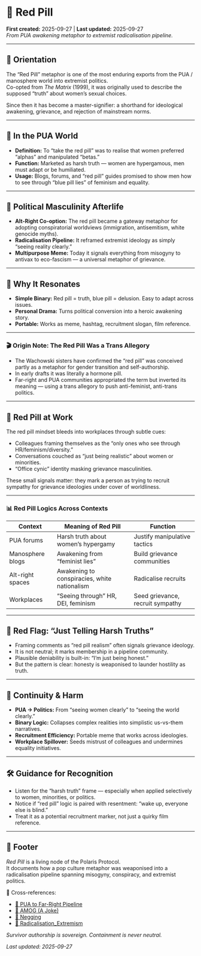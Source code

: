 # 💊 Red Pill  
**First created:** 2025-09-27 | **Last updated:** 2025-09-27  
*From PUA awakening metaphor to extremist radicalisation pipeline.*  

---

## 🧭 Orientation  
The “Red Pill” metaphor is one of the most enduring exports from the PUA / manosphere world into extremist politics.  
Co-opted from *The Matrix* (1999), it was originally used to describe the supposed “truth” about women’s sexual choices.  

Since then it has become a master-signifier: a shorthand for ideological awakening, grievance, and rejection of mainstream norms.  

---

## 🔑 In the PUA World  
- **Definition:** To “take the red pill” was to realise that women preferred “alphas” and manipulated “betas.”  
- **Function:** Marketed as harsh truth — women are hypergamous, men must adapt or be humiliated.  
- **Usage:** Blogs, forums, and “red pill” guides promised to show men how to see through “blue pill lies” of feminism and equality.  

---

## 🪬 Political Masculinity Afterlife  
- **Alt-Right Co-option:** The red pill became a gateway metaphor for adopting conspiratorial worldviews (immigration, antisemitism, white genocide myths).  
- **Radicalisation Pipeline:** It reframed extremist ideology as simply “seeing reality clearly.”  
- **Multipurpose Meme:** Today it signals everything from misogyny to antivax to eco-fascism — a universal metaphor of grievance.  

---

## 🧪 Why It Resonates  
- **Simple Binary:** Red pill = truth, blue pill = delusion. Easy to adapt across issues.  
- **Personal Drama:** Turns political conversion into a heroic awakening story.  
- **Portable:** Works as meme, hashtag, recruitment slogan, film reference.  

---

### 🎬 Origin Note: The Red Pill Was a Trans Allegory  
- The Wachowski sisters have confirmed the “red pill” was conceived partly as a metaphor for gender transition and self-authorship.  
- In early drafts it was literally a hormone pill.  
- Far-right and PUA communities appropriated the term but inverted its meaning — using a trans allegory to push anti-feminist, anti-trans politics.  

---

## 🏢 Red Pill at Work  
The red pill mindset bleeds into workplaces through subtle cues:  
- Colleagues framing themselves as the “only ones who see through HR/feminism/diversity.”  
- Conversations couched as “just being realistic” about women or minorities.  
- “Office cynic” identity masking grievance masculinities.  

These small signals matter: they mark a person as trying to recruit sympathy for grievance ideologies under cover of worldliness.  

---

### 📊 Red Pill Logics Across Contexts  

| **Context**       | **Meaning of Red Pill** | **Function**                          |  
|--------------------|-------------------------|---------------------------------------|  
| PUA forums        | Harsh truth about women’s hypergamy | Justify manipulative tactics |  
| Manosphere blogs  | Awakening from “feminist lies” | Build grievance communities |  
| Alt-right spaces  | Awakening to conspiracies, white nationalism | Radicalise recruits |  
| Workplaces        | “Seeing through” HR, DEI, feminism | Seed grievance, recruit sympathy |  

---

## 🚩 Red Flag: “Just Telling Harsh Truths”  
- Framing comments as “red pill realism” often signals grievance ideology.  
- It is not neutral; it marks membership in a pipeline community.  
- Plausible deniability is built-in: “I’m just being honest.”  
- But the pattern is clear: honesty is weaponised to launder hostility as truth.  

---

## 🧩 Continuity & Harm  
- **PUA → Politics:** From “seeing women clearly” to “seeing the world clearly.”  
- **Binary Logic:** Collapses complex realities into simplistic us-vs-them narratives.  
- **Recruitment Efficiency:** Portable meme that works across ideologies.  
- **Workplace Spillover:** Seeds mistrust of colleagues and undermines equality initiatives.  

---

## 🛠️ Guidance for Recognition  
- Listen for the “harsh truth” frame — especially when applied selectively to women, minorities, or politics.  
- Notice if “red pill” logic is paired with resentment: “wake up, everyone else is blind.”  
- Treat it as a potential recruitment marker, not just a quirky film reference.  

---

## 🏮 Footer  
*Red Pill* is a living node of the Polaris Protocol.  
It documents how a pop culture metaphor was weaponised into a radicalisation pipeline spanning misogyny, conspiracy, and extremist politics.  

📡 Cross-references:  
- [🪬 PUA to Far-Right Pipeline](./🪬_pua_to_far_right_pipeline.md)  
- [🐺 AMOG (A Joke)](./🐺_AMOG_a_joke.md)  
- [🌹 Negging](./🌹_Negging.md)  
- [🪬 Radicalisation_Extremism](../Big_Picture_Protocols/🪬_Radicalisation_Extremism)  

*Survivor authorship is sovereign. Containment is never neutral.*  

_Last updated: 2025-09-27_  
